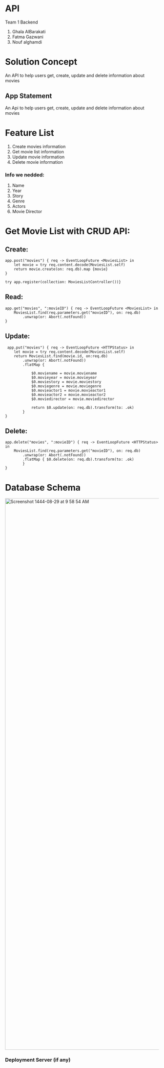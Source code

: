# API
Team 1 Backend
1. Ghala AlBarakati
2. Fatma Gazwani
3. Nouf alghamdi

# Solution Concept

An API to help users get, create, update and delete information about movies

## App Statement

An Api to help users get, create, update and delete information about movies

# Feature List

1. Create movies information
2. Get movie list information
2. Update movie information
4. Delete movie information

### Info we nedded:

1. Name
2. Year
3. Story
4. Genre
5. Actors
6. Movie Director


# Get Movie List with CRUD API:

## Create:

    app.post("movies") { req -> EventLoopFuture <MoviesList> in
        let movie = try req.content.decode(MoviesList.self)
        return movie.create(on: req.db).map {movie}
    }
    
    try app.register(collection: MoviesListController())}

## Read:

    app.get("movies", ":movieID") { req -> EventLoopFuture <MoviesList> in
        MoviesList.find(req.parameters.get("movieID"), on: req.db)
            .unwrap(or: Abort(.notFound))
    }
  
## Update:
  
     app.put("movies") { req -> EventLoopFuture <HTTPStatus> in
        let movie = try req.content.decode(MoviesList.self)
        return MoviesList.find(movie.id, on:req.db)
            .unwrap(or: Abort(.notFound))
            .flatMap {
                
                $0.moviename = movie.moviename
                $0.movieyear = movie.movieyear
                $0.moviestory = movie.moviestory
                $0.moviegenre = movie.moviegenre
                $0.movieactor1 = movie.movieactor1
                $0.movieactor2 = movie.movieactor2
                $0.moviedirector = movie.moviedirector
                
                return $0.update(on: req.db).transform(to: .ok)
            }
    }
  
## Delete:
    
    app.delete("movies", ":movieID") { req -> EventLoopFuture <HTTPStatus> in
        MoviesList.find(req.parameters.get("movieID"), on: req.db)
            .unwrap(or: Abort(.notFound))
            .flatMap { $0.delete(on: req.db).transform(to: .ok)
            }
    }
  


# Database Schema
<img width="1800" alt="Screenshot 1444-08-29 at 9 58 54 AM" src="https://user-images.githubusercontent.com/115143290/226539119-a01d8536-5100-44b4-919a-c3e6e5062b71.png">



### Deployment Server (if any)
